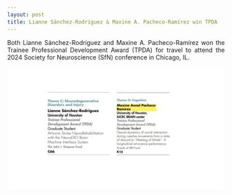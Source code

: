 ```yaml
---
layout: post
title: Lianne Sánchez-Rodríguez & Maxine A. Pacheco-Ramírez win TPDA
---
```


<p align="justify"> Both Lianne Sánchez-Rodríguez and Maxine A. Pacheco-Ramírez won the Trainee Professional
Development Award (TPDA) for travel to attend the 2024 Society for Neuroscience (SfN) conference in Chicago, IL.</p>

<div style="text-align:center"><img src="/photos/TDPA.jpg" width="600" /></div>
